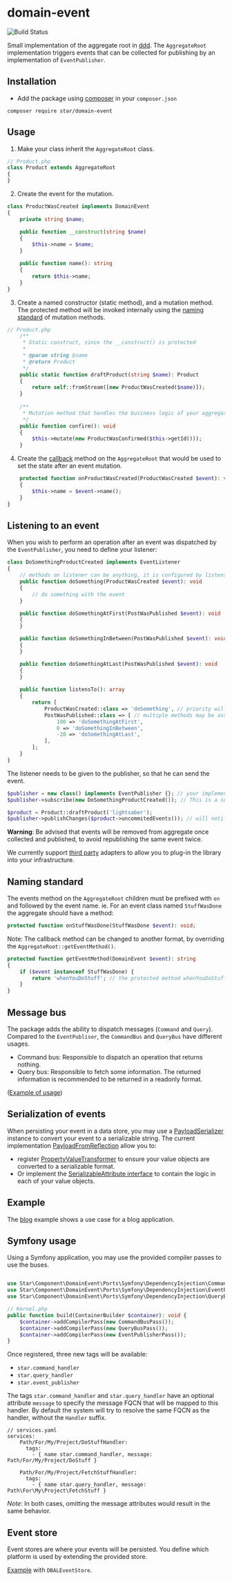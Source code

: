 # domain-event

![Build Status](https://github.com/yvoyer/domain-event/actions/workflows/php.yml/badge.svg)

Small implementation of the aggregate root in [ddd](https://en.wikipedia.org/wiki/Domain-driven_design). 
The `AggregateRoot` implementation triggers events that can be collected for publishing by an implementation of `EventPublisher`.

## Installation

* Add the package using [composer](https://getcomposer.org/) in your `composer.json`

`composer require star/domain-event`

## Usage

1. Make your class inherit the `AggregateRoot` class.

```php
// Product.php
class Product extends AggregateRoot
{
}
```

2. Create the event for the mutation.

```php
class ProductWasCreated implements DomainEvent
{
    private string $name;

    public function __construct(string $name)
    {
        $this->name = $name;
    }

    public function name(): string
    {
        return $this->name;
    }
}
```

3. Create a named constructor (static method), and a mutation method. The protected method will be invoked internally 
 using the [naming standard](#naming-standard) of mutation methods. 

```php
// Product.php
    /**
     * Static construct, since the __construct() is protected
     *
     * @param string $name
     * @return Product
     */
    public static function draftProduct(string $name): Product
    {
        return self::fromStream([new ProductWasCreated($name)]);
    }
    
    /**
     * Mutation method that handles the business logic of your aggregate
     */
    public function confirm(): void
    {
        $this->mutate(new ProductWasConfirmed($this->getId()));
    }
```

4. Create the [callback](#naming-standard) method on the `AggregateRoot` that would be used to set the state after an event mutation.

```php
    protected function onProductWasCreated(ProductWasCreated $event): void
    {
        $this->name = $event->name();
    }
}
```

## Listening to an event

When you wish to perform an operation after an event was dispatched by the `EventPublisher`, you need to define your listener:
 
```php
class DoSomethingProductCreated implements EventListener
{
    // methods on listener can be anything, it is configured by listensTo
    public function doSomething(ProductWasCreated $event): void
    {
        // do something with the event
    }

    public function doSomethingAtFirst(PostWasPublished $event): void 
    {
    }

    public function doSomethingInBetween(PostWasPublished $event): void 
    {
    }

    public function doSomethingAtLast(PostWasPublished $event): void 
    {
    }
    
    public function listensTo(): array
    {
        return [
            ProductWasCreated::class => 'doSomething', // priority will be assigned at runtime
            PostWasPublished::class => [ // multiple methods may be assigned priority
                100 => 'doSomethingAtFirst',
                0 => 'doSomethingInBetween',
                -20 => 'doSomethingAtLast',
            ],
        ];
    }
}
```

The listener needs to be given to the publisher, so that he can send the event.

```php
$publisher = new class() implements EventPublisher {}; // your implementation choice
$publisher->subscribe(new DoSomethingProductCreated()); // This is a subscriber that listens to the ProductWasCreated event

$product = Product::draftProduct('lightsaber');
$publisher->publishChanges($product->uncommitedEvents()); // will notify the listener and call the DoSomethingProductCreated::doSomething() method
```

**Warning**: Be advised that events will be removed from aggregate once collected and published,
 to avoid republishing the same event twice.

We currently support [third party](/docs/ports.md) adapters to allow you to plug-in the library into your infrastructure.

## Naming standard

The events method on the `AggregateRoot` children must be prefixed with `on` and followed by
the event name. ie. For an event class named `StuffWasDone` the aggregate should have a method:

```php
protected function onStuffWasDone(StuffWasDone $event): void;
```

Note: The callback method can be changed to another format, by overriding the `AggregateRoot::getEventMethod()`.

```php
protected function getEventMethod(DomainEvent $event): string
{
    if ($event instanceof StuffWasDone) {
        return 'whenYouDoStuff'; // the protected method whenYouDoStuff() would be invoked to apply the change to the aggregate
    }
}
```
## Message bus

The package adds the ability to dispatch messages (`Command` and `Query`). Compared to the `EventPubliser`, the
 `CommandBus` and `QueryBus` have different usages.
 
* Command bus: Responsible to dispatch an operation that returns nothing. 
* Query bus: Responsible to fetch some information. The returned information is recommended to be returned in a readonly format.

([Example of usage](/examples/Blog/Application/Http/Controller/PostController.php))

## Serialization of events

When persisting your event in a data store, you may use a [PayloadSerializer](src/Serialization/PayloadSerializer.php) instance to convert your event to a
 serializable string.
The current implementation [PayloadFromReflection](src/Serialization/PayloadFromReflection.php) allow you to:
* register [PropertyValueTransformer](src/Serialization/Transformation/PropertyValueTransformer.php) to ensure your value objects are converted to a serializable format. 
* Or implement the [SerializableAttribute interface](src/Serialization/SerializableAttribute.php) to contain the logic in each of your value objects.

## Example

The [blog](/examples/blog.phpt) example shows a use case for a blog application.

## Symfony usage

Using a Symfony application, you may use the provided compiler passes to use the buses.

```php

use Star\Component\DomainEvent\Ports\Symfony\DependencyInjection\CommandBusPass;
use Star\Component\DomainEvent\Ports\Symfony\DependencyInjection\EventPublisherPass;
use Star\Component\DomainEvent\Ports\Symfony\DependencyInjection\QueryBusPass;

// Kernel.php
public function build(ContainerBuilder $container): void {
    $container->addCompilerPass(new CommandBusPass());
    $container->addCompilerPass(new QueryBusPass());
    $container->addCompilerPass(new EventPublisherPass());
}
```

Once registered, three new tags will be available:

* `star.command_handler`
* `star.query_handler`
* `star.event_publisher`

The tags `star.command_handler` and `star.query_handler` have an optional attribute `message` to specify the
 message FQCN that will be mapped to this handler. By default the system will try to resolve the same FQCN as the
 handler, without the `Handler` suffix.

```
// services.yaml
services:
    Path/For/My/Project/DoStuffHandler:
      tags:
        - { name star.command_handler, message: Path/For/My/Project/DoStuff }

    Path/For/My/Project/FetchStuffHandler:
      tags:
        - { name star.query_handler, message: Path\For\My\Project\FetchStuff }
```
*Note*: In both cases, omitting the message attributes would result in the same behavior.

## Event store

Event stores are where your events will be persisted. You define which platform is used by extending the provided store.

[Example](/docs/ports.md#doctrine-dbal) with `DBALEventStore`.
